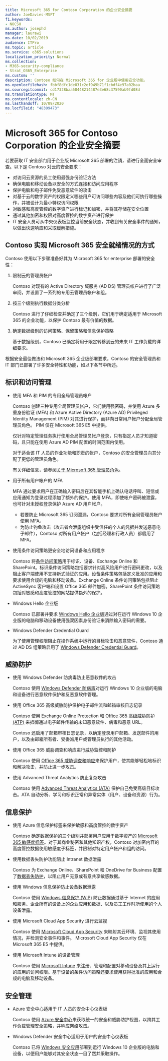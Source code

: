 ```yaml
---
title: Microsoft 365 for Contoso Corporation 的企业安全摘要
author: JoeDavies-MSFT
f1.keywords:
- NOCSH
ms.author: josephd
manager: laurawi
ms.date: 10/02/2019
audience: ITPro
ms.topic: article
ms.service: o365-solutions
localization_priority: Normal
ms.collection:
- M365-security-compliance
- Strat_O365_Enterprise
ms.custom: ''
description: Contoso 如何在 Microsoft 365 for 企业版中使用安全功能。
ms.openlocfilehash: fbbf8dfc1de831c2ef949b71f1cbdf4e97a02baa
ms.sourcegitcommit: cd17328baa58448214487e3e68c37590ab9fd08d
ms.translationtype: MT
ms.contentlocale: zh-CN
ms.lasthandoff: 10/09/2020
ms.locfileid: "48399473"
---
```

# <a name="summary-of-microsoft-365-for-enterprise-security-for-the-contoso-corporation"></a>Microsoft 365 for Contoso Corporation 的企业安全摘要

若要获取 IT 安全部门用于企业版 Microsoft 365 部署的注销，请进行全面安全审查。以下是 Contoso 对云的安全要求：

- 对访问云资源的员工使用最强身份验证方法
- 确保电脑和移动设备以安全的方式连接和访问应用程序
- 保护电脑和电子邮件免受恶意软件的攻击
- 对基于云的数字资产的权限定义哪些用户可访问哪些内容及他们可执行哪些操作，并被设计为最小特权访问权限
- 对敏感和高度管控的数字资产进行标记和加密，并将其存储在安全位置
- 通过其他加密和权限对高度管控的数字资产进行保护
- IT 安全人员可从中央仪表板监控当前安全状态，并收到有关安全事件的通知，以做出快速响应和采取缓解措施。

## <a name="contosos-path-to-microsoft-365-security-readiness"></a>Contoso 实现 Microsoft 365 安全就绪情况的方式

Contoso 使用以下步骤准备好其为 Microsoft 365 for enterprise 部署的安全性：

1. 限制云的管理员帐户

   Contoso 对现有的 Active Directory 域服务 (AD DS) 管理员帐户进行了广泛审阅，并设置了一系列的专用云管理员帐户和组。

2. 按三个级别执行数据分类分析

   Contoso 进行了仔细检查并确定了三个级别，它们用于确定适用于 Microsoft 365 的企业功能，以保护 Contoso 最有价值的数据。

3. 确定数据级别的访问策略、保留策略和信息保护策略

   基于数据级别，Contoso 已确定将用于限定转移到云的未来 IT 工作负载的详细要求。

根据安全最佳做法和 Microsoft 365 企业级部署要求，Contoso 的安全管理员和 IT 部门已部署了许多安全特性和功能，如以下各节中所述。

## <a name="identity--access-management"></a>标识和访问管理 

- 使用 MFA 和 PIM 的专用全局管理员帐户

  Contoso 创建三种专用全局管理员帐户，它们使用强密码，并使用 Azure 多重身份验证 (MFA) 和 Azure Active Directory (Azure AD) Privileged Identity Management (PIM) 对其进行保护，而非向日常用户帐户分配全局管理员角色。 PIM 仅在 Microsoft 365 E5 中提供。

  仅针对特定管理任务执行使用全局管理员帐户登录，只有指定人员才知道密码，且只能在使用 Azure AD PIM 配置的时间范围内使用。 

  对于适合该 IT 人员的作业功能和职责的帐户，Contoso 的安全管理员向其分配了更低的管理员角色。

  有关详细信息，请参阅[关于 Microsoft 365 管理员角色](https://docs.microsoft.com/office365/admin/add-users/about-admin-roles)。

- 用于所有用户帐户的 MFA

  MFA 通过要求用户在正确输入密码后在其智能手机上确认电话呼叫、短信或应用通知为登录过程添加了额外的保护。使用 MFA，即使帐户密码被泄露，也可针对未授权登录保护 Azure AD 用户帐户。

   - 若要防止 Microsoft 365 订阅泄漏，Contoso 要求对所有全局管理员帐户使用 MFA。
   - 为防止钓鱼攻击（攻击者会泄露组织中受信任的个人的凭据并发送恶意电子邮件），Contoso 对所有用户帐户（包括经理和行政人员）都启用了 MFA。 

- 使用条件访问策略更安全地访问设备和应用程序

  Contoso 将[条件访问策略](../security/office-365-security/microsoft-365-policies-configurations.md)用于标识、设备、Exchange Online 和 SharePoint。标识条件访问策略包括要求针对高风险用户进行密码更改，以及阻止客户端使用不支持新式验证的应用。设备条件策略包括定义批准的应用和要求使用合规的电脑和移动设备。Exchange Online 条件访问策略包括阻止 ActiveSync 客户端和设置 Office 365 邮件加密。SharePoint 条件访问策略包括对敏感和高度管控的网站提供额外的保护。

- Windows Hello 企业版

  Contoso 已部署并要求 [Windows Hello 企业版](https://docs.microsoft.com/windows/security/identity-protection/hello-for-business/hello-identity-verification)通过对在运行 Windows 10 企业版的电脑和移动设备使用强双因素身份验证来消除输入密码的需要。

- Windows Defender Credential Guard

  为了使用管理权限阻止在操作系统中运行的目标攻击和恶意软件，Contoso 通过 AD DS 组策略启用了 [Windows Defender Credential Guard](https://docs.microsoft.com/windows/security/identity-protection/credential-guard/credential-guard)。

## <a name="threat-protection"></a>威胁防护

- 使用 Windows Defender 防病毒防止恶意软件的攻击

  Contoso 使用 [Windows Defender 防病毒](https://docs.microsoft.com/windows/security/threat-protection/windows-defender-antivirus/windows-defender-antivirus-in-windows-10)对运行 Windows 10 企业版的电脑和设备进行恶意软件保护和反恶意软件管理。

- 使用 Office 365 高级威胁防护保护电子邮件流和邮箱审核日志记录 

  Contoso 使用 Exchange Online Protection 和 [Office 365 高级威胁防护 (ATP)](https://docs.microsoft.com/office365/securitycompliance/office-365-atp) 来抵御通过电子邮件传输的未知恶意软件、病毒和恶意 URL。 

  Contoso 还启用了邮箱审核日志记录，以确定登录用户邮箱、发送邮件的用户，以及由邮箱所有者、受委派用户或管理员执行的其他活动。

- 使用 Office 365 威胁调查和响应进行威胁监控和防护

  Contoso 使用 [Office 365 威胁调查和响应](https://docs.microsoft.com/office365/securitycompliance/office-365-ti)来保护用户，使其能够轻松地标识和解决攻击，并防止进一步攻击。

- 使用 Advanced Threat Analytics 防止复杂攻击

  Contoso 使用 [Advanced Threat Analytics (ATA)](https://docs.microsoft.com/advanced-threat-analytics/what-is-ata) 保护自己免受高级目标攻击。ATA 自动分析、学习和标识正常和异常实体（用户、设备和资源）行为。 

## <a name="information-protection"></a>信息保护

- 使用 Azure 信息保护标签来保护敏感和高度管控的数字资产

  Contoso 确定数据保护的三个级别并部署用户应用于数字资产的 [Microsoft 365 敏感度标签](https://docs.microsoft.com/microsoft-365/compliance/sensitivity-labels)。对于其商业秘密和其他知识产权，Contoso 对加密内容的高度管控数据使用敏感度子标签，并限制对特定用户帐户和组的访问。

- 使用数据丢失防护功能阻止 Intranet 数据泄露

  Contoso 为 Exchange Online、SharePoint 和 OneDrive for Business 配置了[数据丢失防护](https://docs.microsoft.com/microsoft-365/compliance/data-loss-prevention-policies)，以阻止用户无意或有意共享敏感数据。

- 使用 Windows 信息保护防止设备数据泄露

  Contoso 使用 [Windows 信息保护 (WIP)](https://docs.microsoft.com/windows/security/information-protection/windows-information-protection/protect-enterprise-data-using-wip) 防止数据通过基于 Internet 的应用和服务、企业所有的设备上的企业应用和数据、以及员工工作时所使用的个人设备泄露。

- 使用 Microsoft Cloud App Security 进行云监视

  Contoso 使用 [Microsoft Cloud App Security](https://docs.microsoft.com/cloud-app-security/what-is-cloud-app-security) 来映射其云环境、监视其使用情况，并检测安全事件和事件。 Microsoft Cloud App Security 仅在 Microsoft 365 E5 中提供。

- 使用 Microsoft Intune 的设备管理

  Contoso 使用 [Microsoft Intune](https://docs.microsoft.com/intune/introduction-intune) 来注册、管理和配置对移动设备及其上运行的应用的访问权限。基于设备的条件访问策略还要求使用获得批准的应用和合规的电脑及移动设备。

## <a name="security-management"></a>安全管理

- Azure 安全中心适用于 IT 人员的安全中心仪表板

  Contoso 使用 [Azure 安全中心](https://azure.microsoft.com/services/security-center/)来获取统一的安全和威胁防护视图，以跨其工作负载管理安全策略，并响应网络攻击。

- Windows Defender 安全中心适用于用户的安全中心仪表板

  Contoso 已将 [Windows 安全应用](https://docs.microsoft.com/windows/security/threat-protection/windows-defender-security-center/windows-defender-security-center)部署到运行 Windows 10 企业版的电脑和设备，以便用户能够对其安全状态一目了然并采取操作。

